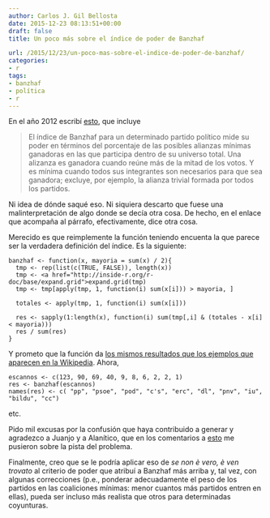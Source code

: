 ```yaml
---
author: Carlos J. Gil Bellosta
date: 2015-12-23 08:13:51+00:00
draft: false
title: Un poco más sobre el índice de poder de Banzhaf

url: /2015/12/23/un-poco-mas-sobre-el-indice-de-poder-de-banzhaf/
categories:
- r
tags:
- banzhaf
- política
- r
---
```


En el año 2012 escribí [esto](http://www.datanalytics.com/2012/04/04/de-dhondt-a-banzhaf/), que incluye



<blockquote>El índice de Banzhaf para un determinado partido político mide su poder en términos del porcentaje de las posibles alianzas mínimas ganadoras en las que participa dentro de su universo total. Una alizanza es ganadora cuando reúne más de la mitad de los votos. Y es mínima cuando todos sus integrantes son necesarios para que sea ganadora; excluye, por ejemplo, la alianza trivial formada por todos los partidos.</blockquote>



Ni idea de dónde saqué eso. Ni siquiera descarto que fuese una malinterpretación de algo donde se decía otra cosa. De hecho, en el enlace que acompaña al párrafo, efectivamente, dice otra cosa.

Merecido es que reimplemente la función teniendo encuenta la que parece ser la verdadera definición del índice. Es la siguiente:



    banzhaf <- function(x, mayoria = sum(x) / 2){
      tmp <- rep(list(c(TRUE, FALSE)), length(x))
      tmp <- <a href="http://inside-r.org/r-doc/base/expand.grid">expand.grid(tmp)
      tmp <- tmp[apply(tmp, 1, function(i) sum(x[i])) > mayoria, ]

      totales <- apply(tmp, 1, function(i) sum(x[i]))

      res <- sapply(1:length(x), function(i) sum(tmp[,i] & (totales - x[i] < mayoria)))
      res / sum(res)
    }



Y prometo que la función da [los mismos resultados que los ejemplos que aparecen en la Wikipedia](https://en.wikipedia.org/wiki/Banzhaf_power_index). Ahora,



    escannos <- c(123, 90, 69, 40, 9, 8, 6, 2, 2, 1)
    res <- banzhaf(escannos)
    names(res) <- c( "pp", "psoe", "pod", "c's", "erc", "dl", "pnv", "iu", "bildu", "cc")



etc.

Pido mil excusas por la confusión que haya contribuido a generar y agradezco a Juanjo y a Alanítico, que en los comentarios a [esto](http://www.datanalytics.com/2015/12/22/coaliciones-de-banzhaf-en-el-20d/) me pusieron sobre la pista del problema.

Finalmente, creo que se le podría aplicar eso de _se non è vero, è ven trovato_ al criterio de poder que atribuí a Banzhaf más arriba y, tal vez, con algunas correcciones (p.e., ponderar adecuadamente el peso de los partidos en las coaliciones mínimas: menor cuantos más partidos entren en ellas), pueda ser incluso más realista que otros para determinadas coyunturas.


